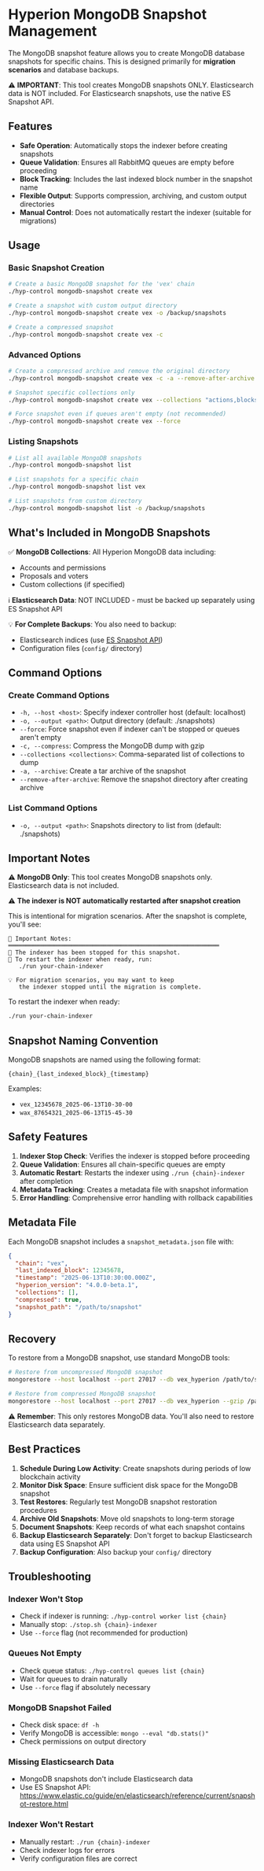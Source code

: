 # Hyperion MongoDB Snapshot Management

The MongoDB snapshot feature allows you to create MongoDB database snapshots for specific chains. This is designed primarily for **migration scenarios** and database backups.

⚠️ **IMPORTANT**: This tool creates MongoDB snapshots ONLY. Elasticsearch data is NOT included. For Elasticsearch snapshots, use the native ES Snapshot API.

## Features

- **Safe Operation**: Automatically stops the indexer before creating snapshots
- **Queue Validation**: Ensures all RabbitMQ queues are empty before proceeding
- **Block Tracking**: Includes the last indexed block number in the snapshot name
- **Flexible Output**: Supports compression, archiving, and custom output directories
- **Manual Control**: Does not automatically restart the indexer (suitable for migrations)

## Usage

### Basic Snapshot Creation

```bash
# Create a basic MongoDB snapshot for the 'vex' chain
./hyp-control mongodb-snapshot create vex

# Create a snapshot with custom output directory
./hyp-control mongodb-snapshot create vex -o /backup/snapshots

# Create a compressed snapshot
./hyp-control mongodb-snapshot create vex -c
```

### Advanced Options

```bash
# Create a compressed archive and remove the original directory
./hyp-control mongodb-snapshot create vex -c -a --remove-after-archive

# Snapshot specific collections only
./hyp-control mongodb-snapshot create vex --collections "actions,blocks,deltas"

# Force snapshot even if queues aren't empty (not recommended)
./hyp-control mongodb-snapshot create vex --force
```

### Listing Snapshots

```bash
# List all available MongoDB snapshots
./hyp-control mongodb-snapshot list

# List snapshots for a specific chain
./hyp-control mongodb-snapshot list vex

# List snapshots from custom directory
./hyp-control mongodb-snapshot list -o /backup/snapshots
```

## What's Included in MongoDB Snapshots

✅ **MongoDB Collections**: All Hyperion MongoDB data including:
- Accounts and permissions
- Proposals and voters  
- Custom collections (if specified)

ℹ️ **Elasticsearch Data**: NOT INCLUDED - must be backed up separately using ES Snapshot API

💡 **For Complete Backups**: You also need to backup:
- Elasticsearch indices (use [ES Snapshot API](https://www.elastic.co/guide/en/elasticsearch/reference/current/snapshot-restore.html))
- Configuration files (`config/` directory)

## Command Options

### Create Command Options

- `-h, --host <host>`: Specify indexer controller host (default: localhost)
- `-o, --output <path>`: Output directory (default: ./snapshots)
- `--force`: Force snapshot even if indexer can't be stopped or queues aren't empty
- `-c, --compress`: Compress the MongoDB dump with gzip
- `--collections <collections>`: Comma-separated list of collections to dump
- `-a, --archive`: Create a tar archive of the snapshot
- `--remove-after-archive`: Remove the snapshot directory after creating archive

### List Command Options

- `-o, --output <path>`: Snapshots directory to list from (default: ./snapshots)

## Important Notes

⚠️ **MongoDB Only**: This tool creates MongoDB snapshots only. Elasticsearch data is not included.

⚠️ **The indexer is NOT automatically restarted after snapshot creation**

This is intentional for migration scenarios. After the snapshot is complete, you'll see:

```
📝 Important Notes:
════════════════════════════════════════════════════════════
🛑 The indexer has been stopped for this snapshot.
🔄 To restart the indexer when ready, run:
   ./run your-chain-indexer

💡 For migration scenarios, you may want to keep
   the indexer stopped until the migration is complete.
```

To restart the indexer when ready:
```bash
./run your-chain-indexer
```

## Snapshot Naming Convention

MongoDB snapshots are named using the following format:
```
{chain}_{last_indexed_block}_{timestamp}
```

Examples:
- `vex_12345678_2025-06-13T10-30-00`
- `wax_87654321_2025-06-13T15-45-30`

## Safety Features

1. **Indexer Stop Check**: Verifies the indexer is stopped before proceeding
2. **Queue Validation**: Ensures all chain-specific queues are empty
3. **Automatic Restart**: Restarts the indexer using `./run {chain}-indexer` after completion
4. **Metadata Tracking**: Creates a metadata file with snapshot information
5. **Error Handling**: Comprehensive error handling with rollback capabilities

## Metadata File

Each MongoDB snapshot includes a `snapshot_metadata.json` file with:

```json
{
  "chain": "vex",
  "last_indexed_block": 12345678,
  "timestamp": "2025-06-13T10:30:00.000Z",
  "hyperion_version": "4.0.0-beta.1",
  "collections": [],
  "compressed": true,
  "snapshot_path": "/path/to/snapshot"
}
```

## Recovery

To restore from a MongoDB snapshot, use standard MongoDB tools:

```bash
# Restore from uncompressed MongoDB snapshot
mongorestore --host localhost --port 27017 --db vex_hyperion /path/to/snapshot/vex_hyperion

# Restore from compressed MongoDB snapshot
mongorestore --host localhost --port 27017 --db vex_hyperion --gzip /path/to/snapshot/vex_hyperion
```

⚠️ **Remember**: This only restores MongoDB data. You'll also need to restore Elasticsearch data separately.

## Best Practices

1. **Schedule During Low Activity**: Create snapshots during periods of low blockchain activity
2. **Monitor Disk Space**: Ensure sufficient disk space for the MongoDB snapshot
3. **Test Restores**: Regularly test MongoDB snapshot restoration procedures
4. **Archive Old Snapshots**: Move old snapshots to long-term storage
5. **Document Snapshots**: Keep records of what each snapshot contains
6. **Backup Elasticsearch Separately**: Don't forget to backup Elasticsearch data using ES Snapshot API
7. **Backup Configuration**: Also backup your `config/` directory

## Troubleshooting

### Indexer Won't Stop
- Check if indexer is running: `./hyp-control worker list {chain}`
- Manually stop: `./stop.sh {chain}-indexer`
- Use `--force` flag (not recommended for production)

### Queues Not Empty
- Check queue status: `./hyp-control queues list {chain}`
- Wait for queues to drain naturally
- Use `--force` flag if absolutely necessary

### MongoDB Snapshot Failed
- Check disk space: `df -h`
- Verify MongoDB is accessible: `mongo --eval "db.stats()"`
- Check permissions on output directory

### Missing Elasticsearch Data
- MongoDB snapshots don't include Elasticsearch data
- Use ES Snapshot API: https://www.elastic.co/guide/en/elasticsearch/reference/current/snapshot-restore.html

### Indexer Won't Restart
- Manually restart: `./run {chain}-indexer`
- Check indexer logs for errors
- Verify configuration files are correct
